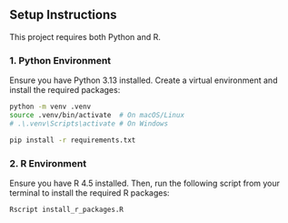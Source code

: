 ## Setup Instructions

This project requires both Python and R.

### 1. Python Environment

Ensure you have Python 3.13 installed. Create a virtual environment and install the required packages:

```bash
python -m venv .venv
source .venv/bin/activate  # On macOS/Linux
# .\.venv\Scripts\activate # On Windows

pip install -r requirements.txt
```

### 2. R Environment
Ensure you have R 4.5 installed. Then, run the following script from your terminal to install the required R packages:

```bash
Rscript install_r_packages.R
```
